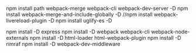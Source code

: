 npm install path webpack-merge webpack-cli webpack-dev-server -D
npm install webpack-merge-and-include-globally -D
//npm install webpack-livereload-plugin -D
npm install uglify-es -D


npm install -D express
npm install -D webpack webpack-cli webpack-node-externals
npm install -D html-loader html-webpack-plugin
npm install -D rimraf
npm install -D webpack-dev-middleware
